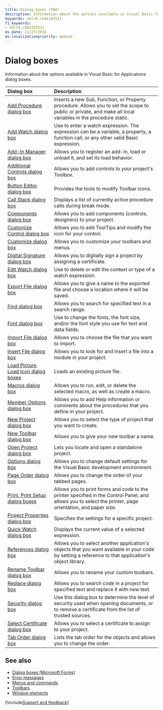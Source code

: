 ```yaml
---
title: Dialog boxes (VBA)
description: Information about the options available in Visual Basic for Applications (VBA) dialog boxes.
keywords: vblr6.chm1103511
f1_keywords:
- vblr6.chm1103511
ms.date: 11/27/2018 
ms.localizationpriority: medium
---
```


# Dialog boxes

Information about the options available in Visual Basic for Applications dialog boxes.

|Dialog box|Description|
|:---------|:----------|
| [Add Procedure dialog box](user-interface-help/add-procedure-dialog-box.md) |Inserts a new Sub, Function, or Property procedure. Allows you to set the scope to public or private, and make all local variables in the procedure static.|
| [Add Watch dialog box](user-interface-help/add-watch-dialog-box.md) |Use to enter a watch expression. The expression can be a variable, a property, a function call, or any other valid Basic expression.| 
| [Add-In Manager dialog box](user-interface-help/add-in-manager-dialog-box.md) |Allows you to register an add-in, load or unload it, and set its load behavior.| 
| [Additional Controls dialog box](user-interface-help/additional-controls-dialog-box.md) |Allows you to add controls to your project's Toolbox.|
| [Button Editor dialog box](user-interface-help/button-editor-dialog-box.md) |Provides the tools to modify Toolbar icons.|
| [Call Stack dialog box](user-interface-help/call-stack-dialog-box.md) |Displays a list of currently active procedure calls during break mode. |
| [Components dialog box](user-interface-help/components-dialog-box.md) |Allows you to add components (controls, designers) to your project.|
| [Customize Control dialog box](user-interface-help/customize-control-dialog-box.md) |Allows you to add ToolTips and modify the icon for your control.|
| [Customize dialog box](user-interface-help/customize-dialog-box.md) |Allows you to customize your toolbars and menus.|
| [Digital Signature dialog box](user-interface-help/digital-signature-dialog-box.md) |Allows you to digitally sign a project by assigning a certificate.|
| [Edit Watch dialog box](user-interface-help/edit-watch-dialog-box.md) |Use to delete or edit the context or type of a watch expression.|
| [Export File dialog box](user-interface-help/export-file-dialog-box.md) |Allows you to give a name to the exported file and choose a location where it will be saved.|
| [Find dialog box](user-interface-help/find-dialog-box.md) |Allows you to search for specified text in a search range.|
| [Font dialog box](user-interface-help/font-dialog-box.md) |Use to change the fonts, the font size, and/or the font style you use for text and data fields.|
| [Import File dialog box](user-interface-help/import-file-dialog-box.md) |Allows you to choose the file that you want to import.|
| [Insert File dialog box](user-interface-help/insert-file-dialog-box.md) |Allows you to look for and insert a file into a module in your project.|
| [Load Picture, Load Icon dialog boxes](user-interface-help/load-picture-load-icon-dialog-boxes.md) |Loads an existing picture file.|
| [Macros dialog box](user-interface-help/macros-dialog-box.md) |Allows you to run, edit, or delete the selected macro, as well as create a macro.|
| [Member Options dialog box](user-interface-help/member-options-dialog-box.md) |Allows you to add Help information or comments about the procedures that you define in your project.|
| [New Project dialog box](user-interface-help/new-project-dialog-box.md) |Allows you to select the type of project that you want to create. |
| [New Toolbar dialog box](user-interface-help/new-toolbar-dialog-box.md) |Allows you to give your new toolbar a name.|
| [Open Project dialog box](user-interface-help/open-project-dialog-box.md) |Lets you locate and open a standalone project.|
| [Options dialog box](user-interface-help/options-dialog-box.md) |Allows you to change default settings for the Visual Basic development environment.|
| [Page Order dialog box](user-interface-help/page-order-dialog-box.md) |Allows you to change the order of your tabbed pages.|
| [Print, Print Setup dialog boxes](user-interface-help/print-setup-dialog-box.md) | Allows you to print forms and code to the printer specified in the Control Panel, and allows you to select the printer, page orientation, and paper size.|
| [Project Properties dialog box](user-interface-help/project-properties-dialog-box.md) |Specifies the settings for a specific project.|
| [Quick Watch dialog box](user-interface-help/quick-watch-dialog-box.md) |Displays the current value of a selected expression. |
| [References dialog box](user-interface-help/references-dialog-box.md) |Allows you to select another application's objects that you want available in your code by setting a reference to that application's object library.|
| [Rename Toolbar dialog box](user-interface-help/rename-toolbar-dialog-box.md) |Allows you to rename your custom toolbars.|
| [Replace dialog box](user-interface-help/replace-dialog-box.md) |Allows you to search code in a project for specified text and replace it with new text.|
| [Security dialog box](user-interface-help/security-dialog-box.md) |Use this dialog box to determine the level of security used when opening documents, or to remove a certificate from the list of trusted sources.|
| [Select Certificate dialog box](user-interface-help/select-certificate-dialog-box.md) |Allows you to select a certificate to assign to your project.|
| [Tab Order dialog box](user-interface-help/tab-order-dialog-box.md) |Lists the tab order for the objects and allows you to change the order.|


## See also

- [Dialog boxes (Microsoft Forms)](user-interface-help/dialog-boxes-microsoft-forms.md)
- [Error messages](error-messages.md) 
- [Menus and commands](menus-commands.md) 
- [Toolbars](toolbars.md) 
- [Window elements](window-elements.md)

[!include[Support and feedback](~/includes/feedback-boilerplate.md)]
